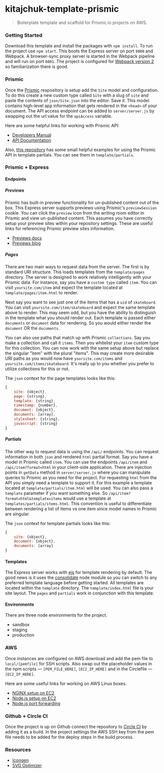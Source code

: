 kitajchuk-template-prismic
==========================

> Boilerplate template and scaffold for Prismic.io projects on AWS.



### Getting Started

Download this template and install the packages with `npm install`. To run the project use `npm start`. This boots the Express server on port `8000` and Webpack. A browser-sync proxy server is started in the Webpack pipeline and will run on port `8001`. The project is configured for [Webpack version 2](https://webpack.js.org/guides/migrating) so familiarization there is good.



### Prismic

Once the [Prismic](http://prismic.io) respository is setup add the `Site` model and configuration. To do this create a new custom type called `Site` with a slug of `site` and paste the contents of `json/Site.json` into the editor. Save it. This model contains high-level app information that gets rendered in the `<head>` of your document. The API access endpoint can be added to `server/server.js` by swapping out the url value for the `apiAccess` variable.

Here are some helpful links for working with Prismic API:
* [Developers Manual](https://prismic.io/docs/old/documentation/developers-manual)
* [API Documentation](https://prismic.io/docs/old/documentation/api-documentation)

Also, [this repository](https://github.com/kitajchuk/kitajchuk-www) has some small helpful examples for using the Prismic API in template partials. You can see them in `template/partials`.



### Prismic + Express

#### Endpoints

##### Previews
Prismic has built-in preview functionality for un-published content out of the box. This Express server supports previews using Prismic's `previewSession` cookie. You can click the `preview` icon from the writing room editor in Prismic and view un-published content. This assumes you have correctly setup your preview sites within your repository settings. These are useful links for referencing Prismic preview sites information.

* [Previews docs](https://prismic.io/docs/in-website-preview#?lang=javascript)
* [Previews blog](https://prismic.io/blog/preview-content-changes-in-your-website)

##### Pages
There are two main ways to request data from the server. The first is by standard URI structure. This loads templates from the `template/pages` directory. The server is designed to work relatively intelligently with your Prismic data. For instance, say you have a `custom type` called `item`. You can visit `yoursite.com/item` and expect the template located at `template/pages/item.html` to render.

Next say you want to see just one of the items that has a `uid` of `skateboard`. You can visit `yoursite.com/item/skateboard` and expect the same template above to render. This may seem odd, but you have the ability to distinguish in the template what you should render out. Each template is passed either `documents` or `document` data for rendering. So you would either render the `document` OR the `documents`.

You can also use paths that match up with Prismic `collections`. Say you make a collection and call it `items`. Then you whitelist your `item` custom type for this collection. You can now work with the same setup above but replace the singular "item" with the plural "items". This may create more desirable URI paths as you would now have `yoursite.com/items` and `yoursite.com/items/skateboard`. It's really up to you whether you prefer to utilize collections for this or not.

The `json` context for the page templates looks like this:
```javascript
{
    site: {object},
    page: {string},
    template: {string},
    timestamp: {number},
    document: {object},
    documents: [array],
    stylesheet: {string},
    javascript: {string}
}
```

##### Partials
The other way to request data is using the `/api/` endpoints. You can request information in both `json` and rendered `html` partial format. Say you have a model in Prismic called `item`. You can use the endpoints `/api/item` and `/api/item?format=html` in your client-side application. There are injection points in `getData` method in `server/server.js` where you can manipulate queries to Prismic as you need for the project. For requesting `html` from the API you simply need a template to support it. For this example a template located at `template/partials/item.html` will be used. You can also pass a `template` parameter if you want something else. So `/api/item?format=html&template=items` would use a template at `templates/partials/items.html`. This convention is useful to differentiate between rendering a list of items vs one item since model names in Prismic are singular.

The `json` context for template partials looks like this:
```javascript
{
    site: {object},
    document: {object},
    documents: [array]
}
```

#### Templates
The Express server works with [ejs](http://ejs.co) for template rendering by default. The good news is it uses the [consolidate](https://www.npmjs.com/package/consolidate) node module so you can switch to any preferred template language before getting started. All templates are located within the `template` directory. The `template/index.html` file is your site layout. The `pages` and `partials` work in conjunction with this template.

#### Environments
There are three node environments for the project.

* sandbox
* staging
* production



### AWS

Once instances are configured on AWS download and add the pem file to `local/[pemfile]` for SSH scripts. Also swap out the placeholder values in the npm scripts — `[PEM_FILE_HERE]`, `[EC2_IP_HERE]` and in the Circlefile — `[EC2_IP_HERE]`.

Here are some useful links for working on AWS Linux boxes.
* [NGINX setup on EC2](https://gist.github.com/dragonjet/270cf0139df45d1b7690)
* [Node.js setup on EC2](https://codeforgeek.com/2015/05/setup-node-development-environment-amazon-ec2)
* [Node.js port forwarding](https://gist.github.com/kentbrew/776580)



### Github + Circle CI

Once the project is up on Github connect the repository to [Circle CI](http://circleci.com) by adding it as a build. In the project settings the AWS SSH key from the pem file needs to be added for the deploy steps in the build process.



### Resources

* [Icongen](http://iconogen.com)
* [SVG Optimizer](https://petercollingridge.appspot.com/svg-editor)
